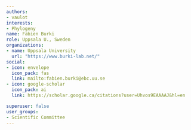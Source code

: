 ```yaml
---
authors:
- vaulot
interests:
- Phylogeny
name: Fabien Burki
role: Uppsala U., Sweden
organizations:
- name: Uppsala University
  url: "https://www.burki-lab.net/"
social:
- icon: envelope
  icon_pack: fas
  link: mailto:fabien.burki@ebc.uu.se
- icon: google-scholar
  icon_pack: ai
  link: https://scholar.google.ca/citations?user=Uhvos9EAAAAJ&hl=en

superuser: false
user_groups:
- Scientific Committee
---
```

